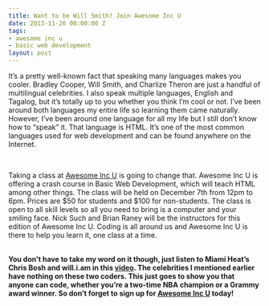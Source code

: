 ```yaml
---
title: Want to be Will Smith? Join Awesome Inc U
date: 2013-11-26 00:00:00 Z
tags:
- awesome inc u
- basic web development
layout: post
---
```

 
<p>It’s a pretty well-known fact that speaking many languages makes you cooler. Bradley Cooper, Will Smith, and Charlize Theron are just a handful of multilingual celebrities. I also speak multiple languages, English and Tagalog, but it’s totally up to you whether you think I’m cool or not. I’ve been around both languages my entire life so learning them came naturally. However, I’ve been around one language for all my life but I still don’t know how to “speak” it. That language is HTML. It’s one of the most common languages used for web development and can be found anywhere on the Internet. </p>
<p><strong><strong><br/></strong></strong></p>
<p>Taking a class at <a href="http://www.awesomeincu.com/" target="_blank">Awesome Inc U</a> is going to change that. Awesome Inc U is offering a crash course in Basic Web Development, which will teach HTML among other things. The class will be held on December 7th from 12pm to 6pm. Prices are $50 for students and $100 for non-students. The class is open to all skill levels so all you need to bring is a computer and your smiling face. Nick Such and Brian Raney will be the instructors for this edition of Awesome Inc U. Coding is all around us and Awesome Inc U is there to help you learn it, one class at a time.</p>
<p><strong id="docs-internal-guid-6b9dc00d-9b23-980e-6709-acb00a8dfc5a"><br/>You don’t have to take my word on it though, just listen to Miami Heat’s Chris Bosh and will.i.am in this <a href="http://www.youtube.com/watch?v=qYZF6oIZtfc" target="_blank">video</a>. The celebrities I mentioned earlier have nothing on these two coders. This just goes to show you that anyone can code, whether you’re a two-time NBA champion or a Grammy award winner. So don’t forget to sign up for <a href="http://www.awesomeincu.com/" target="_blank">Awesome Inc U</a> today!</strong></p>
